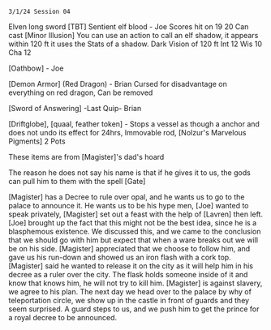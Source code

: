 	3/1/24 Session 04

Elven long sword [TBT] Sentient elf blood - Joe
	Scores hit on 19 20
	Can cast [Minor Illusion]
	You can use an action to call an elf shadow, it appears within 120 ft it uses the Stats of a shadow. 
	Dark Vision of 120 ft
	Int 12
	Wis 10
	Cha 12
	
[Oathbow] - Joe

[Demon Armor] (Red Dragon) - Brian
	Cursed for disadvantage on everything on red dragon, Can be removed

[Sword of Answering] -Last Quip- Brian

[Driftglobe], [quaal, feather token] - Stops a vessel as though a anchor and does not undo its effect for 24hrs, Immovable rod, [Nolzur's Marvelous Pigments] 2 Pots

These items are from [Magister]'s dad's hoard

The reason he does not say his name is that if he gives it to us, the gods can pull him to them with the spell [Gate]

[Magister] has a Decree to rule over opal, and he wants us to go to the palace to announce it.
He wants us to be his hype men, [Joe] wanted to speak privately, [Magister] set out a feast with the help of [Lavren] then left. [Joe] brought up the fact that this might not be the best idea, since he is a blasphemous existence. We discussed this, and we came to the conclusion that we should go with him but expect that when a ware breaks out we will be on his side. [Magister] appreciated that we choose to follow him, and gave us his run-down and showed us an iron flash with a cork top. [Magister] said he wanted to release it on the city as it will help him in his decree as a ruler over the city. The flask holds someone inside of it and know that knows him, he will not try to kill him. [Magister] is against slavery, we agree to his plan. The next day we head over to the palace by why of teleportation circle, we show up in the castle in front of guards and they seem surprised. A guard steps to us, and we push him to get the prince for a royal decree to be announced. 